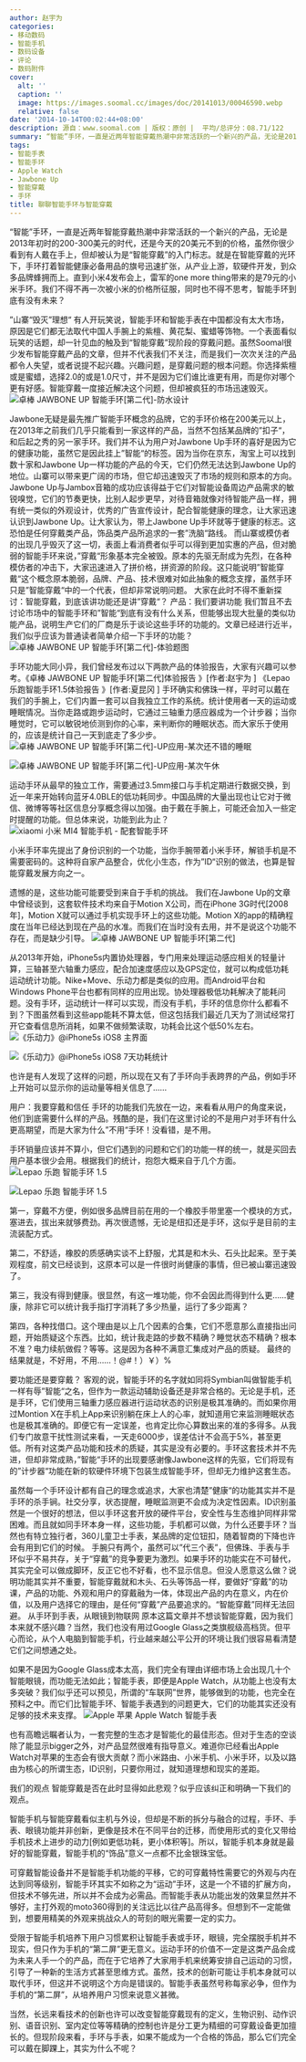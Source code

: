 ```yaml
---
author: 赵宇为
categories:
- 移动数码
- 智能手机
- 数码设备
- 评论
- 数码附件
cover:
  alt: ''
  caption: ''
  image: https://images.soomal.cc/images/doc/20141013/00046590.webp
  relative: false
date: '2014-10-14T00:02:44+08:00'
description: 源自：www.soomal.com | 版权：原创 |  平均/总评分：08.71/122
summary: “智能”手环，一直是近两年智能穿戴热潮中非常活跃的一个新兴的产品，无论是2013年初时的200-300美元的时代，还是今天的20美元不到的价格，虽然你很少看到有人戴在手上，但却被认为是“智能穿戴”的入门标志。就是在智能穿戴的光环下，手环打着智能健康必备用品的旗号迅速扩张
tags:
- 智能手表
- 智能手环
- Apple Watch
- Jawbone Up
- 智能穿戴
- 手环
title: 聊聊智能手环与智能穿戴
---
```


“智能”手环，一直是近两年智能穿戴热潮中非常活跃的一个新兴的产品，无论是2013年初时的200-300美元的时代，还是今天的20美元不到的价格，虽然你很少看到有人戴在手上，但却被认为是“智能穿戴”的入门标志。就是在智能穿戴的光环下，手环打着智能健康必备用品的旗号迅速扩张，从产业上游，软硬件开发，到众多品牌蜂拥而上。直到小米4发布会上，雷军的one more thing带来的是79元的小米手环。我们不得不再一次被小米的价格所征服，同时也不得不思考，智能手环到底有没有未来？

”山寨“毁灭”理想“
有人开玩笑说，智能手环和智能手表在中国都没有太大市场，原因是它们都无法取代中国人手腕上的紫檀、黄花梨、蜜蜡等饰物。一个表面看似玩笑的话题，却一针见血的触及到“智能穿戴”现阶段的穿戴问题。虽然Soomal很少发布智能穿戴产品的文章，但并不代表我们不关注，而是我们一次次关注的产品都令人失望，或者说提不起兴趣。兴趣问题，是穿戴问题的根本问题。你选择紫檀或是蜜蜡，选择2.0的或是1.0尺寸，并不是因为它们谁比谁更有用，而是你对哪个更有好感。智能穿戴一度接近解决这个问题，但却被疯狂的市场迅速毁灭。
![卓棒 JAWBONE UP 智能手环[第二代]-防水设计](https://images.soomal.cc/images/doc/20130617/00032214.webp)




Jawbone无疑是最先推广智能手环概念的品牌，它的手环价格在200美元以上，在2013年之前我们几乎只能看到一家这样的产品，当然不包括某品牌的”扣子“，和后起之秀的另一家手环。我们并不认为用户对Jawbone Up手环的喜好是因为它的健康功能，虽然它是因此挂上”智能“的标签。因为当你在京东，淘宝上可以找到数十家和Jawbone Up一样功能的产品的今天，它们仍然无法达到Jawbone Up的地位。山寨可以带来更广阔的市场，但它却迅速毁灭了市场的规则和原本的方向。
Jawbone Up与Jambox音箱的成功应该得益于它们对智能设备周边产品需求的敏锐嗅觉，它们的节奏更快，比别人起步更早，对待音箱就像对待智能产品一样，拥有统一类似的外观设计，优秀的广告宣传设计，配合智能健康的理念，让大家迅速认识到Jawbone Up。让大家认为，带上Jawbone Up手环就等于健康的标志。这恐怕是任何穿戴类产品，饰品类产品所追求的一套”洗脑“路线。
而山寨或模仿者的出现几乎毁灭了这一切，表面上看消费者似乎可以得到更加实惠的产品，但对脆弱的智能手环来说，”穿戴“形象基本完全被毁。原本的先驱无耐成为先烈，在各种模仿者的冲击下，大家迅速进入了拼价格，拼资源的阶段。这只能说明”智能穿戴“这个概念原本脆弱，品牌、产品、技术很难对如此抽象的概念支撑，虽然手环只是”智能穿戴“中的一个代表，但却非常说明问题。
大家在此时不得不重新探讨：智能穿戴，到底该讲功能还是讲”穿戴“？
产品：我们要讲功能
我们暂且不去讨论市场中的智能手环和”智能“到底有没有什么关系，但能够出现大批量的类似功能产品，说明生产它们的厂商是乐于谈论这些手环的功能的。文章已经进行近半，我们似乎应该为普通读者简单介绍一下手环的功能？
![卓棒 JAWBONE UP 智能手环[第二代]-体验题图](https://images.soomal.cc/images/doc/20130621/00032414.webp)




手环功能大同小异，我们曾经发布过以下两款产品的体验报告，大家有兴趣可以参考。《卓棒 JAWBONE UP 智能手环[第二代]体验报告 》[作者:赵宇为 ]
《Lepao 乐跑智能手环1.5体验报告 》[作者:夏昆冈 ]
手环确实和佛珠一样，平时可以戴在我们的手腕上，它们内置一套可以自我独立工作的系统。统计使用者一天的运动或睡眠情况。当你走路或跑步运动时，它通过三轴重力感应器成为一个计步器；当你睡觉时，它可以敏锐地侦测到你的心率，来判断你的睡眠状态。而大家乐于使用的，应该是统计自己一天到底走了多少步。
![卓棒 JAWBONE UP 智能手环[第二代]-UP应用-某次还不错的睡眠](https://images.soomal.cc/images/doc/20130621/00032409_01.webp)




![卓棒 JAWBONE UP 智能手环[第二代]-UP应用-某次午休](https://images.soomal.cc/images/doc/20130621/00032412_01.webp)




运动手环从最早的独立工作，需要通过3.5mm接口与手机定期进行数据交换，到近一年来开始转向蓝牙4.0BLE的低功耗同步。中国品牌的大量出现也让它对于微信、微博等等社区信息分享概念得以加强。由于戴在手腕上，可能还会加入一些定时提醒的功能。但总体来说，功能到此为止？
![xiaomi 小米 MI4 智能手机 - 配套智能手环](https://images.soomal.cc/images/doc/20140723/00044373.webp)




小米手环率先提出了身份识别的一个功能，当你手腕带着小米手环，解锁手机是不需要密码的。这种将自家产品整合，优化小生态，作为”ID“识别的做法，也算是智能穿戴发展方向之一。

遗憾的是，这些功能可能要受到来自于手机的挑战。
我们在Jawbone Up的文章中曾经谈到，这套软件技术均来自于Motion X公司，而在iPhone 3G时代[2008年]，Motion X就可以通过手机实现手环上的这些功能。Motion X的app的精确程度在当年已经达到现在产品的水准。而我们在当时没有去用，并不是说这个功能不存在，而是缺少引导。
![卓棒 JAWBONE UP 智能手环[第二代]](https://images.soomal.cc/images/doc/20130617/00032200.webp)




从2013年开始，iPhone5s内置协处理器，专门用来处理运动感应相关的轻量计算，三轴甚至六轴重力感应，配合加速度感应以及GPS定位，就可以构成低功耗运动统计功能。Nike+Move、乐动力都是类似的应用。而Android平台和Windows Phone平台也都有同样的应用出现。协处理器极低功耗解决了能耗问题。没有手环，运动统计一样可以实现，而没有手机，手环的信息你什么都看不到？下图虽然看到这些app能耗不算太低，但这包括我们最近几天为了测试经常打开它查看信息所消耗，如果不做频繁读取，功耗会比这个低50%左右。
![《乐动力》@iPhone5s iOS8 主界面](https://images.soomal.cc/images/doc/20141013/00046589_01.webp)




![《乐动力》@iPhone5s iOS8 7天功耗统计](https://images.soomal.cc/images/doc/20141013/00046588_01.webp)




也许是有人发现了这样的问题，所以现在又有了手环向手表跨界的产品，例如手环上开始可以显示你的运动量等相关信息了……

用户：我要穿戴和信任
手环的功能我们先放在一边，来看看从用户的角度来说，他们到底需要什么样的产品。残酷的是，我们在这里讨论的不是用户对手环有什么更高期望，而是大家为什么”不用“手环！没看错，是不用。

手环销量应该并不算小，但它们遇到的问题和它们的功能一样的统一，就是买回去用户基本很少会用。根据我们的统计，抱怨大概来自于几个方面。
![Lepao 乐跑 智能手环 1.5](https://images.soomal.cc/images/doc/20140517/00042574_01.webp)




![Lepao 乐跑 智能手环 1.5](https://images.soomal.cc/images/doc/20140517/00042564_01.webp)




第一，穿戴不方便，例如很多品牌目前在用的一个橡胶手带里塞一个模块的方式，塞进去，拔出来就够费劲。再次很遗憾，无论是纽扣还是手环，这似乎是目前的主流装配方式。

第二，不舒适，橡胶的质感确实谈不上舒服，尤其是和木头、石头比起来。至于美观程度，前文已经谈到，这原本可以是一件很时尚健康的事情，但已被山寨迅速毁了。

第三，我没有得到健康。很显然，有这一堆功能，你不会因此而得到什么更……健康，除非它可以统计我手指打字消耗了多少热量，运行了多少距离？

第四，各种找借口。这个理由是以上几个因素的合集，它们不愿意那么直接指出问题，开始质疑这个东西。比如，统计我走路的步数不精确？睡觉状态不精确？根本不准？电力续航做假？等等。这是因为各种不满意汇集成对产品的质疑。
最终的结果就是，不好用，不用……！@#！）￥）%

要功能还是要穿戴？
客观的说，智能手环的名字就如同将Symbian叫做智能手机一样有辱”智能“之名，但作为一款运动辅助设备还是非常合格的。无论是手机，还是手环，它们使用三轴重力感应器进行运动状态的识别是极其准确的。而如果你用过Montion X在手机上App来识别躺在床上人的心率，就知道用它来监测睡眠状态也是极其准确的。即便它有一定误差，也肯定比你心算数出来的准的多得多。从我们专门故意干扰性测试来看，一天走6000步，误差估计不会高于5%，甚至更低。所有对这类产品功能和技术的质疑，其实是没有必要的。手环这套技术并不先进，但却非常成熟，”智能“手环的出现要感谢像Jawbone这样的先驱，它们将现有的”计步器“功能在新的软硬件环境下包装生成智能手环，但却无力维护这套生态。

虽然每一个手环设计都有自己的理念或追求，大家也清楚”健康“的功能其实并不是手环的杀手锏。社交分享，状态提醒，睡眠监测更不会成为决定性因素。ID识别虽然是一个很好的想法，但以手环这套开放的硬件平台，安全性与生态维护同样非常困难。而且就如同手环本身一样，这些功能，手机都可以做，为什么还要手环？当然也有特立独行者，360儿童卫士手表，某品牌的定位钮扣，随着智商的下降也许会有用到它们的时候。
手腕只有两个，虽然可以”代三个表”，但佛珠、手表与手环似乎不易共存，关于“穿戴”的竞争要更为激烈。如果手环的功能实在不可替代，其实完全可以做成脚环，反正它也不好看，也不显示信息。但没人愿意这么做？说明功能其实并不重要，智能穿戴就和木头、石头等饰品一样，要做好“穿戴”的功课，产品的功能、外观和用户的穿戴融为一体，体现出产品的内在意义，内在价值，以及用户选择它的理由，是任何“穿戴”产品要追求的。“智能穿戴”同样无法回避。
从手环到手表，从眼镜到物联网
原本这篇文章并不想谈智能穿戴，因为我们本来就不感兴趣？当然，我们也没有用过Google Glass之类旗舰级高档货。但平心而论，从个人电脑到智能手机，行业越来越公平公开的环境让我们很容易看清楚它们之间想通之处。

如果不是因为Google Glass成本太高，我们完全有理由详细市场上会出现几十个智能眼镜，而功能无法如此；智能手表，即便是Apple Watch，从功能上也没有太多突破？我们似乎还可以预见，所谓的“车联网”世界，能够做到的功能，也完全在预料之中。而它们比智能手环、智能手表遇到的问题更大，它们的功能其实还没有足够的技术来支撑。
![Apple 苹果 Apple Watch 智能手表](https://images.soomal.cc/images/doc/20141013/00046587.webp)




也有高瞻远瞩者认为，一套完整的生态才是智能化的最佳形态。但对于生态的空谈除了能显示bigger之外，对产品显然很难有指导意义。难道你已经看出Apple Watch对苹果的生态会有很大贡献？而小米路由、小米手机、小米手环，以及以路由为核心的所谓生态，ID识别，只要你用过，就知道理想和现实的差距。

我们的观点
智能穿戴是否在此时显得如此悲观？似乎应该纠正和明确一下我们的观点。

智能手机与智能穿戴看似主机与外设，但却是不断的拆分与融合的过程，手环、手表、眼镜功能并非创新，更像是技术在不同平台的迁移，而使用形式的变化又带给手机技术上进步的动力[例如更低功耗，更小体积等]。所以，智能手机本身就是最好的智能穿戴，智能手机的“饰品”意义一点都不比金银珠宝低。

可穿戴智能设备并不是智能手机功能的平移，它的可穿戴特性需要它的外观与内在达到同等级别，智能手环其实不如称之为“运动”手环，这是一个不错的扩展方向，但技术不够先进，所以并不会成为必需品。而智能手表从功能出发的效果显然并不够好，主打外观的moto360得到的关注远比以往产品高得多。但想到不一定能做到，想要用精美的外观来挑战众人的苛刻的眼光需要一定的实力。

受限于智能手机培养下用户习惯累积让智能手表或手环，眼镜，完全摆脱手机并不现实，但只作为手机的“第二屏”更无意义。运动手环的价值不一定是这类产品会成为未来人手一个的产品，而在于它培养了大家用手机来统筹安排自己运动的习惯，引导了一种新的生活方式甚至思维方式。虽然，技术的创新可能让手机本身就可以取代手环，但这并不说明这个方向是错误的。智能手表虽然号称每家必争，但作为手机的“第二屏”，从培养用户习惯来说意义甚微。

当然，长远来看技术的创新也许可以改变智能穿戴现有的定义，生物识别、动作识别、语音识别、室内定位等等精确的控制也许是分工更为精细的可穿戴设备更加擅长的。但现阶段来看，手环与手表，如果不能成为一个合格的饰品，那么它们完全可以戴在脚踝上，其实为什么不呢？